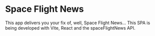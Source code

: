 # Space Flight News


This app delivers you your fix of, well, Space Flight News... This SPA is being developed with Vite, React and the spaceFlightNews API. 